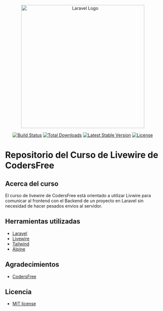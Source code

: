 <p align="center"><a href="https://laravel.com" target="_blank"><img src="https://raw.githubusercontent.com/laravel/art/master/logo-lockup/5%20SVG/2%20CMYK/1%20Full%20Color/laravel-logolockup-cmyk-red.svg" width="400" alt="Laravel Logo"></a></p>

<p align="center">
<a href="https://github.com/laravel/framework/actions"><img src="https://github.com/laravel/framework/workflows/tests/badge.svg" alt="Build Status"></a>
<a href="https://packagist.org/packages/laravel/framework"><img src="https://img.shields.io/packagist/dt/laravel/framework" alt="Total Downloads"></a>
<a href="https://packagist.org/packages/laravel/framework"><img src="https://img.shields.io/packagist/v/laravel/framework" alt="Latest Stable Version"></a>
<a href="https://packagist.org/packages/laravel/framework"><img src="https://img.shields.io/packagist/l/laravel/framework" alt="License"></a>
</p>

# Repositorio del Curso de Livewire de CodersFree

## Acerca del curso

El curso de livewire de CodersFree está orientado a utilizar Livwire para comunicar al frontend con el Backend
de un proyecto en Laravel sin necesidad de hacer pesados envios al servidor.

## Herramientas utilizadas

- [Laravel](https://laravel.com/)
- [Livewire](https://laravel-livewire.com/)
- [Tailwind](https://tailwindcss.com/)
- [Alpine](https://alpinejs.dev/)

## Agradecimientos

- [CodersFree](https://codersfree.com/)


## Licencia

- [MIT license](https://opensource.org/licenses/MIT)


